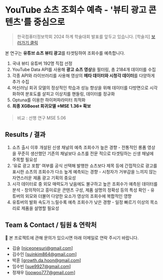 # YouTube 쇼츠 조회수 예측 - '뷰티 광고 콘텐츠'를 중심으로 
> 한국컴퓨터정보학회 2024 하계 학술대회 발표를 앞두고 있습니다.
> [학술지] [보러가기 클릭](https://drive.google.com/file/d/1YKFXXMWRwm6hZC0_lfpo7GI6dLaWEKMG/view?usp=drive_link)

본 연구는 **유튜브 쇼츠 뷰티 광고**를 타겟팅하여 조회수를 예측합니다. 
1. 국내 뷰티 유튜버 192명 직접 선정
2. YouTube Data API를 사용해 **광고 쇼츠 영상**을 필터링, 총 2184개 데이터를 수집
3. 각종 API와 라이브러리를 사용해 영상의 **메타 데이터와 시청각 데이터**를 다양하게 추가 수집
4. 머신러닝 회귀 모델의 정상적인 학습과 성능 향상을 위해 데이터를 다방면으로 시각화하여 분포도를 살피고 이상치를 핸들링, 데이터를 정규화
5. Optuna를 이용한 하이퍼파라미터 최적화
6. **최종 XGBoost 회귀모델 ⭐️MSE 1.36⭐️ 확보**

> 비교 : 선행 연구 MSE 5.06

## Results / 결과
1. 쇼츠 출시 이후 개설된 신생 채널의 예측 조회수가 높은 경향 - 전통적인 롱폼 영상을 꾸준히 생산했던 기존의 채널보다 쇼츠를 전문 적으로 타겟팅하는 신생 채널에 주목할 필요성
2. ‘유료 광고 포함' 여부를 공식 선택해 발행한 쇼츠보다 제목 등에 간접적으로 광고를 표시한 쇼츠의 조회수가 다소 높게 예측되는 경향 - 시청자가 거부감을 느끼지 않는 자연스러운 제품 광고 기획의 중요성
3. 시각 데이터로 중 외모 매력도가 낮음에도 불구하고 높은 조회수가 예측된 데이터를 분석 - 창의적이고 흥미로운 콘텐츠 구성, 제품 설명의 정확성 등의 특성 확인 - 유튜버의 외모와 더불어 다양한 요소가 영상의 조회수에 복합적인 영향
4. 유튜버의 발화 속도가 느릴수록 예측 조회수가 낮은 경향 - 일정 빠르기 이상의 목소리로 제품을 설명할 필요성

## Team & Contact / 팀원 & 연락처
💼 본 프로젝트에 관해 문의가 있으시면 아래 이메일로 연락 주시기 바랍니다.
- 김슬 [niceonesuri@gmail.com]
- 김수인 [suinkim864@gmail.com]
- 박훈 [growth.da.hoon@gmail.com]
- 임수빈 [sue9927@gmail.com]
- 정재우 [joowoo777@gmail.com]
